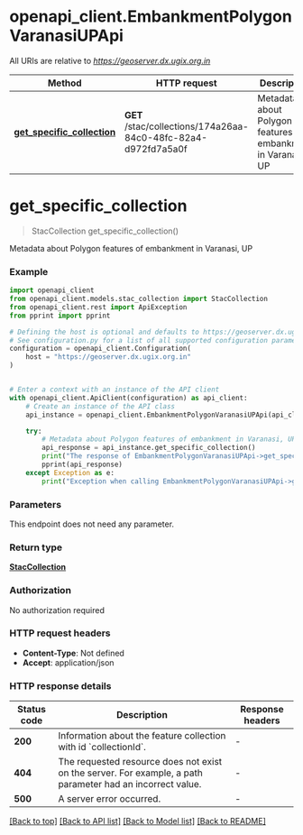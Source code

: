 # openapi_client.EmbankmentPolygonVaranasiUPApi

All URIs are relative to *https://geoserver.dx.ugix.org.in*

Method | HTTP request | Description
------------- | ------------- | -------------
[**get_specific_collection**](EmbankmentPolygonVaranasiUPApi.md#get_specific_collection) | **GET** /stac/collections/174a26aa-84c0-48fc-82a4-d972fd7a5a0f | Metadata about Polygon features of embankment in Varanasi, UP


# **get_specific_collection**
> StacCollection get_specific_collection()

Metadata about Polygon features of embankment in Varanasi, UP

### Example


```python
import openapi_client
from openapi_client.models.stac_collection import StacCollection
from openapi_client.rest import ApiException
from pprint import pprint

# Defining the host is optional and defaults to https://geoserver.dx.ugix.org.in
# See configuration.py for a list of all supported configuration parameters.
configuration = openapi_client.Configuration(
    host = "https://geoserver.dx.ugix.org.in"
)


# Enter a context with an instance of the API client
with openapi_client.ApiClient(configuration) as api_client:
    # Create an instance of the API class
    api_instance = openapi_client.EmbankmentPolygonVaranasiUPApi(api_client)

    try:
        # Metadata about Polygon features of embankment in Varanasi, UP
        api_response = api_instance.get_specific_collection()
        print("The response of EmbankmentPolygonVaranasiUPApi->get_specific_collection:\n")
        pprint(api_response)
    except Exception as e:
        print("Exception when calling EmbankmentPolygonVaranasiUPApi->get_specific_collection: %s\n" % e)
```



### Parameters

This endpoint does not need any parameter.

### Return type

[**StacCollection**](StacCollection.md)

### Authorization

No authorization required

### HTTP request headers

 - **Content-Type**: Not defined
 - **Accept**: application/json

### HTTP response details

| Status code | Description | Response headers |
|-------------|-------------|------------------|
**200** | Information about the feature collection with id &#x60;collectionId&#x60;. |  -  |
**404** | The requested resource does not exist on the server. For example, a path parameter had an incorrect value. |  -  |
**500** | A server error occurred. |  -  |

[[Back to top]](#) [[Back to API list]](../README.md#documentation-for-api-endpoints) [[Back to Model list]](../README.md#documentation-for-models) [[Back to README]](../README.md)

